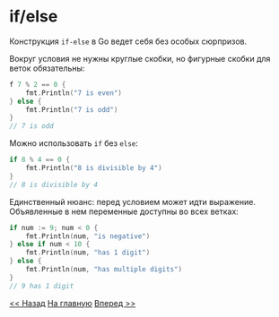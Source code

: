 # if/else

Конструкция `if-else` в Go ведет себя без особых сюрпризов.

Вокруг условия не нужны круглые скобки, но фигурные скобки для веток обязательны:

```go
f 7 % 2 == 0 {
    fmt.Println("7 is even")
} else {
    fmt.Println("7 is odd")
}
// 7 is odd
```

Можно использовать `if` без `else`:

```go
if 8 % 4 == 0 {
    fmt.Println("8 is divisible by 4")
}
// 8 is divisible by 4
```

Единственный нюанс: перед условием может идти выражение. Объявленные в нем переменные доступны во всех ветках:

```go
if num := 9; num < 0 {
    fmt.Println(num, "is negative")
} else if num < 10 {
    fmt.Println(num, "has 1 digit")
} else {
    fmt.Println(num, "has multiple digits")
}
// 9 has 1 digit
```

[<< Назад](loops.md) [На главную](base.md) [Вперед >>](switch.md)